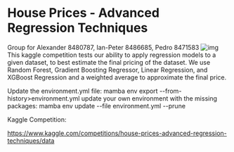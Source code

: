 # House Prices - Advanced Regression Techniques
Group for Alexander 8480787, Ian-Peter 8486685, Pedro 8471583
![img](img/header.png)
This kaggle competition tests our ability to apply regression models to a given dataset, to best estimate the final pricing of the dataset. We use Random Forest, Gradient Boosting Regressor, Linear Regression, and XGBoost Regression and a weighted average to approximate the final price. 

Update the environment.yml file: mamba env export --from-history>environment.yml
update your own environment with the missing packages: mamba env update --file environment.yml --prune

Kaggle Competition:

https://www.kaggle.com/competitions/house-prices-advanced-regression-techniques/data

